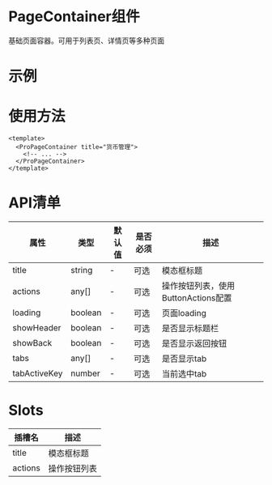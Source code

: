 # PageContainer组件
基础页面容器。可用于列表页、详情页等多种页面

# 示例
<demo src="@/components/PageContainer/demos/demo.vue" />

# 使用方法

``` vue
<template>
  <ProPageContainer title="货币管理">
    <!-- ... -->
  </ProPageContainer>
</template>
```

# API清单

| 属性         | 类型    | 默认值 | 是否必须 | 描述                                |
| ------------ | ------- | ------ | -------- | ----------------------------------- |
| title        | string  | -      | 可选     | 模态框标题                          |
| actions      | any[]   | -      | 可选     | 操作按钮列表，使用ButtonActions配置 |
| loading      | boolean | -      | 可选     | 页面loading                         |
| showHeader   | boolean | -      | 可选     | 是否显示标题栏                      |
| showBack     | boolean | -      | 可选     | 是否显示返回按钮                    |
| tabs         | any[]   | -      | 可选     | 是否显示tab                         |
| tabActiveKey | number  | -      | 可选     | 当前选中tab                         |

# Slots
| 插槽名  | 描述         |
| ------- | ------------ |
| title   | 模态框标题   |
| actions | 操作按钮列表 |
